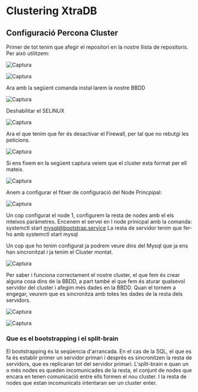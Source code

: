 # Clustering XtraDB

## Configuració Percona Cluster

Primer de tot tenim que afegir el repositori en la nostre llista de repositoris. Per això utilitzem:

![Captura](https://github.com/Shyrkoon/Base-de-dades/blob/master/Activitat5/img/c1.png)

![Captura](https://github.com/Shyrkoon/Base-de-dades/blob/master/Activitat5/img/c2.png)

Ara amb la següent comanda instal·larem la nostre BBDD

![Captura](https://github.com/Shyrkoon/Base-de-dades/blob/master/Activitat5/img/c3.png)

Deshabilitar el SELINUX

![Captura](https://github.com/Shyrkoon/Base-de-dades/blob/master/Activitat5/img/c4.png)

Ara el que tenim que fer és desactivar el Firewall, per tal que no rebutgi les peticions.

![Captura](https://github.com/Shyrkoon/Base-de-dades/blob/master/Activitat5/img/c5.png)

Si ens fixem en la següent captura veiem que el cluster esta format per ell mateix.

![Captura](https://github.com/Shyrkoon/Base-de-dades/blob/master/Activitat5/img/c6.png)

Anem a configurar el fitxer de configuració del Node Princpipal:

![Captura](https://github.com/Shyrkoon/Base-de-dades/blob/master/Activitat5/img/c7.png)

Un cop configurat el node 1, configurem la resta de nodes amb el els mteixos paràmetres.
Encenem el servei en l node prinicpal amb la comanda: systemctl start mysql@bootstrap.service
La resta de servidor tenim que fer-ho amb systemctl start mysql

Un cop que ho tenim configurat ja podrem veure dins del Mysql que ja ens han sincronitzat i ja tenim el Cluster montat.

![Captura](https://github.com/Shyrkoon/Base-de-dades/blob/master/Activitat5/img/c8.png)

Per saber i funciona correctament el nostre cluster, el que fem és crear alguna cosa dins de la BBDD, a part també el que fem és aturar qualsevol servidor del cluster i afegim més dades en la BBDD. Quan el tornem a engegar, veurem que es sincronitza amb totes les dades de la resta dels servidors.

![Captura](https://github.com/Shyrkoon/Base-de-dades/blob/master/Activitat5/img/c9.png)

![Captura](https://github.com/Shyrkoon/Base-de-dades/blob/master/Activitat5/img/c10.png)

### Que es el bootstrapping i el split-brain

El bootstrapping és la seqüencia d'arrancada. En el cas de la SQL, el que es fa és establir primer un servidor primari i desprès es sincronitzen la resta de servidors, que es replicaran tot del servidor primari. 
L'split-brain e quan un o més nodes es queden incomunicades de la resta, el conjunt de nodes que encara en tenen comunicació entre ells formen el nou cluster. I la resta de nodes que estan incomunicats intentaran ser un cluster enter.
